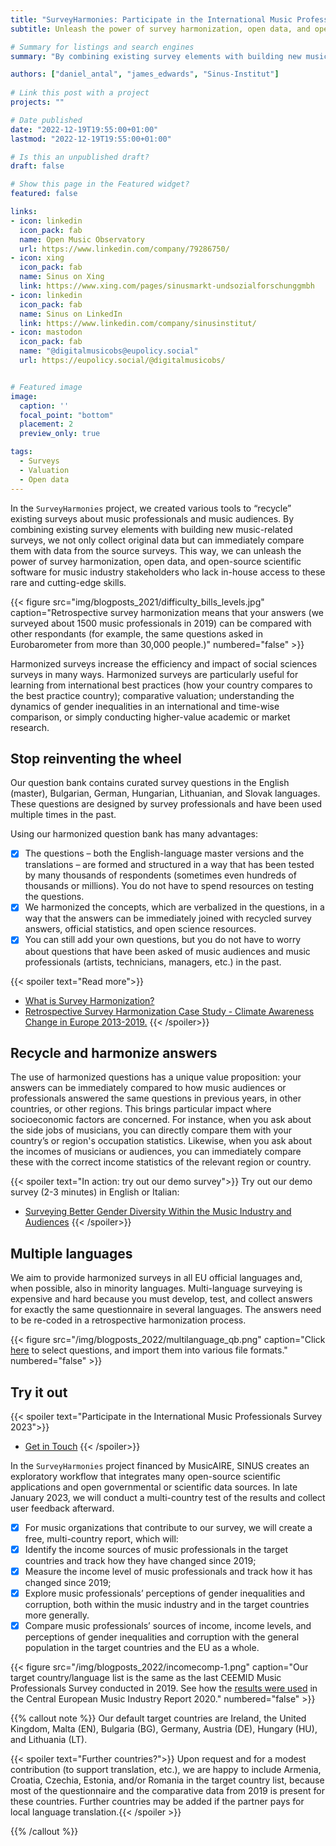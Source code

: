 ```yaml
---
title: "SurveyHarmonies: Participate in the International Music Professionals Survey"
subtitle: Unleash the power of survey harmonization, open data, and open-source scientific software

# Summary for listings and search engines
summary: "By combining existing survey elements with building new music-related surveys, we not only collect original data but can immediately compare them with data from the source surveys."

authors: ["daniel_antal", "james_edwards", "Sinus-Institut"]
 
# Link this post with a project
projects: ""

# Date published
date: "2022-12-19T19:55:00+01:00"
lastmod: "2022-12-19T19:55:00+01:00"

# Is this an unpublished draft?
draft: false

# Show this page in the Featured widget?
featured: false

links:
- icon: linkedin
  icon_pack: fab
  name: Open Music Observatory
  url: https://www.linkedin.com/company/79286750/
- icon: xing
  icon_pack: fab
  name: Sinus on Xing
  link: https://www.xing.com/pages/sinusmarkt-undsozialforschunggmbh
- icon: linkedin
  icon_pack: fab
  name: Sinus on LinkedIn
  link: https://www.linkedin.com/company/sinusinstitut/
- icon: mastodon
  icon_pack: fab
  name: "@digitalmusicobs@eupolicy.social"
  url: https://eupolicy.social/@digitalmusicobs/


# Featured image
image:
  caption: ''
  focal_point: "bottom"
  placement: 2
  preview_only: true

tags:
  - Surveys
  - Valuation
  - Open data
---
```


In the `SurveyHarmonies` project, we created various tools to “recycle” existing surveys about music professionals and music audiences. By combining existing survey elements with building new music-related surveys, we not only collect original data but can immediately compare them with data from the source surveys. This way, we can unleash the power of survey harmonization, open data, and open-source scientific software for music industry stakeholders who lack in-house access to these rare and cutting-edge skills.

{{< figure src="img/blogposts_2021/difficulty_bills_levels.jpg" caption="Retrospective survey harmonization means that your answers (we surveyed about 1500 music professionals in 2019) can be compared with other respondants (for example, the same questions asked in Eurobarometer from more than 30,000 people.)" numbered="false" >}}

Harmonized surveys increase the efficiency and impact of social sciences surveys in many ways. Harmonized surveys are particularly useful for learning from international best practices (how your country compares to the best practice country); comparative valuation; understanding the dynamics of gender inequalities in an international and time-wise comparison, or simply conducting higher-value academic or market research.

## Stop reinventing the wheel

Our question bank contains curated survey questions in the English (master), Bulgarian, German, Hungarian, Lithuanian, and Slovak languages.  These questions are designed by survey professionals and have been used multiple times in the past.

Using our harmonized question bank has many advantages:

- [x] The questions – both the English-language master versions and the translations – are formed and structured in a way that has been tested by many thousands of respondents (sometimes even hundreds of thousands or millions). You do not have to spend resources on testing the questions.
- [x] We harmonized the concepts, which are verbalized in the questions, in a way that the answers can be immediately joined with recycled survey answers, official statistics, and open science resources.
- [x] You can still add your own questions, but you do not have to worry about questions that have been asked of music audiences and music professionals (artists, technicians, managers, etc.) in the past. 

{{< spoiler text="Read more">}}
- [What is Survey Harmonization?](https://music.dataobservatory.eu/post/2022-02-16-survey-harmonization/)
- [Retrospective Survey Harmonization Case Study - Climate Awareness Change in Europe 2013-2019.](https://music.dataobservatory.eu/post/2021-03-05-retroharmonize-climate/)
{{< /spoiler>}}

## Recycle and harmonize answers

The use of harmonized questions has a unique value proposition: your answers can be immediately compared to how music audiences or professionals answered the same questions in previous years, in other countries, or other regions. This brings particular impact where socioeconomic factors are concerned. For instance, when you ask about the side jobs of musicians, you can directly compare them with your country’s or region's occupation statistics.  Likewise, when you ask about the incomes of musicians or audiences, you can immediately compare these with the correct income statistics of the relevant region or country. 

{{< spoiler text="In action: try out our demo survey">}}
Try out our demo survey (2-3 minutes) in English or Italian:
- [Surveying Better Gender Diversity Within the Music Industry and Audiences](https://music.dataobservatory.eu/post/2022-11-22-surveyharmonies/)
{{< /spoiler>}}

## Multiple languages
We aim to provide harmonized surveys in all EU official languages and, when possible, also in minority languages.  Multi-language surveying is expensive and hard because you must develop, test, and collect answers for exactly the same questionnaire in several languages. The answers need to be re-coded in a retrospective harmonization process.

{{< figure src="/img/blogposts_2022/multilanguage_qb.png" caption="Click [here](/documents/multilanguage_qb.html) to select questions, and import them into various file formats." numbered="false" >}}

## Try it out
{{< spoiler text="Participate in the International Music Professionals Survey 2023">}}
- [Get in Touch](https://reprex.nl/contact/)
{{< /spoiler>}}

In the `SurveyHarmonies` project financed by MusicAIRE, SINUS creates an exploratory workflow that integrates many open-source scientific applications and open governmental or scientific data sources. In late January 2023, we will conduct a multi-country test of the results and collect user feedback afterward.

- [x] For music organizations that contribute to our survey, we will create a free, multi-country report, which will:
- [x] Identify the income sources of music professionals in the target countries and track how they have changed since 2019;
- [x] Measure the income level of music professionals and track how it has changed since 2019;
- [x] Explore music professionals’ perceptions of gender inequalities and corruption, both within the music industry and in the target countries more generally.
- [x] Compare music professionals’ sources of income, income levels, and perceptions of gender inequalities and corruption with the general population in the target countries and the EU as a whole.

{{< figure src="/img/blogposts_2022/incomecomp-1.png" caption="Our target country/language list is the same as the last CEEMID Music Professionals Survey conducted in 2019. See how the [results were used](https://ceereport2020.ceemid.eu/supply.html#creators-of-music) in the Central European Music Industry Report 2020." numbered="false" >}}

{{% callout note %}}
Our default target countries are Ireland, the United Kingdom, Malta (EN), Bulgaria (BG), Germany, Austria (DE), Hungary (HU), and Lithuania (LT). 

{{< spoiler text="Further countries?">}}
Upon request and for a modest contribution (to support translation, etc.), we are happy to include Armenia, Croatia, Czechia, Estonia, and/or Romania in the target country list, because most of the questionnaire and the comparative data from 2019 is present for these countries. Further countries may be added if the partner pays for local language translation.{{< /spoiler >}}

{{% /callout %}}
